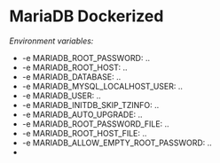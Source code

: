 # MariaDB Dockerized

*Environment variables:*  
* -e MARIADB_ROOT_PASSWORD: ..
* -e MARIADB_ROOT_HOST: ..
* -e MARIADB_DATABASE: ..
* -e MARIADB_MYSQL_LOCALHOST_USER: ..
* -e MARIADB_USER: ..
* -e MARIADB_INITDB_SKIP_TZINFO: ..
* -e MARIADB_AUTO_UPGRADE: ..
* -e MARIADB_ROOT_PASSWORD_FILE: ..
* -e MARIADB_ROOT_HOST_FILE: ..
* -e MARIADB_ALLOW_EMPTY_ROOT_PASSWORD: ..
* 